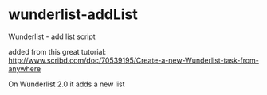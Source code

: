 wunderlist-addList
==================

Wunderlist - add list script

added from this great tutorial: http://www.scribd.com/doc/70539195/Create-a-new-Wunderlist-task-from-anywhere

On Wunderlist 2.0 it adds a new list
